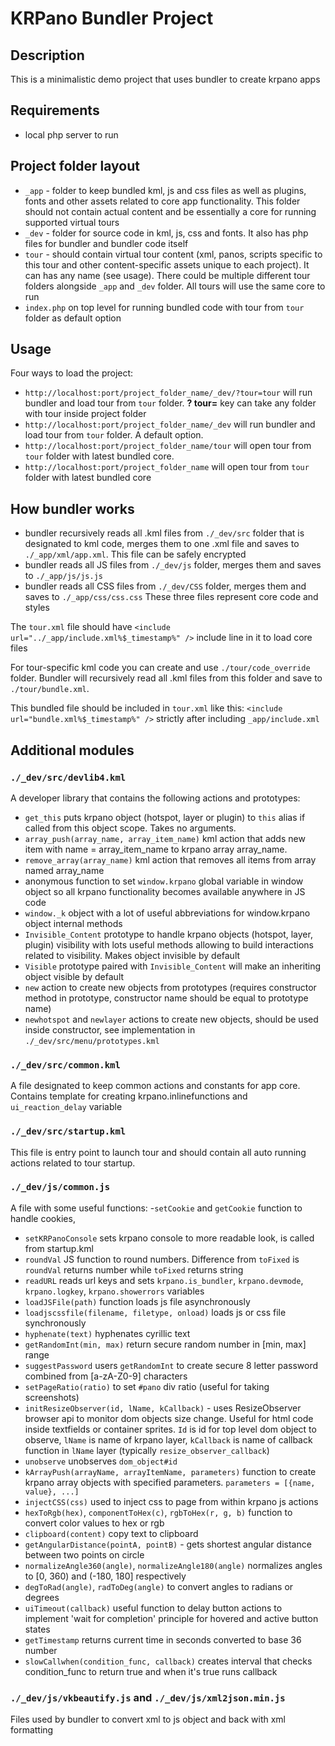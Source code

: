# KRPano Bundler Project
## Description

This is a minimalistic demo project that uses bundler to create krpano apps

## Requirements
- local php server to run

## Project folder layout
- `_app` - folder to keep bundled kml, js and css files as well as plugins, fonts and other assets related to core app functionality. This folder should not contain actual content and be essentially a core for running supported virtual tours
- `_dev` - folder for source code in kml, js, css and fonts. It also has php files for bundler and bundler code itself
- `tour` - should contain virtual tour content (xml, panos, scripts specific to this tour and other content-specific assets unique to each project). It can has any name (see usage). There could be multiple different tour folders alongside `_app` and `_dev` folder. All tours will use the same core to run
- `index.php` on top level for running bundled code with tour from `tour` folder as default option

## Usage
Four ways to load the project:
- `http://localhost:port/project_folder_name/_dev/?tour=tour` will run bundler and load tour from `tour` folder. **? tour=** key can take any folder with tour inside project folder
- `http://localhost:port/project_folder_name/_dev` will run bundler and load tour from `tour` folder. A default option.
- `http://localhost:port/project_folder_name/tour` will open tour from `tour` folder with latest bundled core.
- `http://localhost:port/project_folder_name` will open tour from `tour` folder with latest bundled core

## How bundler works
- bundler recursively reads all .kml files from `./_dev/src` folder that is designated to kml code, merges them to one .xml file and saves to `./_app/xml/app.xml`. This file can be safely encrypted
- bundler reads all JS files from `./_dev/js` folder, merges them and saves to `./_app/js/js.js`
- bundler reads all CSS files from `./_dev/CSS` folder, merges them and saves to `./_app/css/css.css`
These three files represent core code and styles

The `tour.xml` file should have `<include url="../_app/include.xml%$_timestamp%" />` include line in it to load core files

For tour-specific kml code you can create and use `./tour/code_override` folder. Bundler will recursively read all .kml files from this folder and save to `./tour/bundle.xml`. 

This bundled file should be included in `tour.xml` like this: `<include url="bundle.xml%$_timestamp%" />` strictly after including `_app/include.xml`

## Additional modules
### `./_dev/src/devlib4.kml` 
A developer library that contains the following actions and prototypes:
- `get_this` puts krpano object (hotspot, layer or plugin) to `this` alias if called from this object scope. Takes no arguments.
- `array_push(array_name, array_item_name)` kml action that adds new item with name = array_item_name to krpano array array_name.
- `remove_array(array_name)` kml action that removes all items from array named array_name
- anonymous function to set `window.krpano` global variable in window object so all krpano functionality becomes available anywhere in JS code
- `window._k` object with a lot of useful abbreviations for window.krpano object internal methods
- `Invisible_Content` prototype to handle krpano objects (hotspot, layer, plugin) visibility with lots useful methods allowing to build interactions related to visibility. Makes object invisible by default
- `Visible` prototype paired with `Invisible_Content` will make an inheriting object visible by default
- `new` action to create new objects from prototypes (requires constructor method in prototype, constructor name should be equal to prototype name)
- `newhotspot` and `newlayer` actions to create new objects, should be used inside constructor, see implementation in `./_dev/src/menu/prototypes.kml`

### `./_dev/src/common.kml` 
A file designated to keep common actions and constants for app core. Contains template for creating krpano.inlinefunctions and `ui_reaction_delay` variable

### `./_dev/src/startup.kml` 
This file is entry point to launch tour and should contain all auto running actions related to tour startup.

### `./_dev/js/common.js` 
A file with some useful functions:
-`setCookie` and `getCookie` function to handle cookies,
- `setKRPanoConsole` sets krpano console to more readable look, is called from startup.kml
- `roundVal` JS function to round numbers. Difference from `toFixed` is `roundVal` returns number while `toFixed` returns string
- `readURL` reads url keys and sets `krpano.is_bundler`,  `krpano.devmode`, `krpano.logkey`, `krpano.showerrors` variables
- `loadJSFile(path)` function loads js file asynchronously
- `loadjscssfile(filename, filetype, onload)` loads js or css file synchronously
- `hyphenate(text)` hyphenates cyrillic text
- `getRandomInt(min, max)` return secure random number in [min, max] range
- `suggestPassword` users `getRandomInt` to create secure 8 letter password combined from [a-zA-Z0-9] characters
- `setPageRatio(ratio)` to set `#pano` div ratio (useful for taking screenshots)
- `initResizeObserver(id, lName, kCallback)` - uses ResizeObserver browser api to monitor dom objects size change. Useful for html code inside textfields or container sprites. `Id` is id for top level dom object to observe, `lName` is name of krpano layer, `kCallback` is name of callback function in `lName` layer (typically `resize_observer_callback`)
- `unobserve` unobserves `dom_object#id`
- `kArrayPush(arrayName, arrayItemName, parameters)` function to create krpano array objects with specified parameters. 
`parameters = [{name, value}, ...]`
- `injectCSS(css)` used to inject css to page from within krpano js actions
- `hexToRgb(hex)`, `componentToHex(c)`, `rgbToHex(r, g, b)` function to convert color values to hex or rgb
- `clipboard(content)` copy text to clipboard
- `getAngularDistance(pointA, pointB)` - gets shortest angular distance between two points on circle
- `normalizeAngle360(angle)`, `normalizeAngle180(angle)` normalizes angles to [0, 360) and (-180, 180] respectively
- `degToRad(angle)`, `radToDeg(angle)` to convert angles to radians or degrees
- `uiTimeout(callback)` useful function to delay button actions to implement 'wait for completion' principle for hovered and active button states
- `getTimestamp` returns current time in seconds converted to base 36 number
- `slowCallwhen(condition_func, callback)` creates interval that checks condition_func to return true and when it's true runs callback

### `./_dev/js/vkbeautify.js` and  `./_dev/js/xml2json.min.js` 
Files used by bundler to convert xml to js object and back with xml formatting
